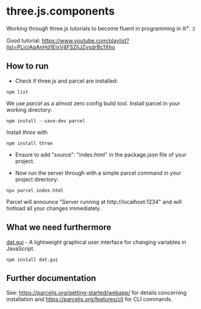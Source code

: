 # three.js.components #

Working through three.js tutorials to become fluent in programming in &Ropf;³. :)

Good tutorial: https://www.youtube.com/playlist?list=PLjcjAqAnHd1EIxV4FSZIiJZvsdrBc1Xho


## How to run ##

- Check if three.js and parcel are installed:

```
npm list
```

We use _parcel_ as a almost zero config build tool. Install parcel in your working directory:

```
npm install --save-dev parcel
```

Install _three_ with 

```
npm install three
```

- Ensure to add "source": "index.html" in the package.json file of your project.

- Now run the server through with a simple parcel command in your project directory:

```
npx parcel index.html 
```

Parcel will announce "Server running at http://localhost:1234" and will hotload all your changes immediately.

## What we need furthermore ##

[dat.gui](https://github.com/dataarts/dat.gui) - A lightweight graphical user interface for changing variables in JavaScript.

```
npm install dat.gui
```

## Further documentation ##

See: https://parceljs.org/getting-started/webapp/ for details concerning installation and https://parceljs.org/features/cli for CLI commands.


